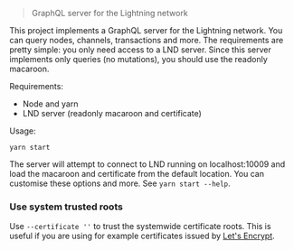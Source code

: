> GraphQL server for the Lightning network

This project implements a GraphQL server for the Lightning network. You can query nodes, channels, transactions and more. The requirements are pretty simple: you only need access to a LND server. Since this server implements only queries (no mutations), you should use the readonly macaroon.

Requirements:

 - Node and yarn
 - LND server (readonly macaroon and certificate)

Usage:

```
yarn start
```

The server will attempt to connect to LND running on localhost:10009 and load the macaroon and certificate from the default location. You can customise these options and more. See `yarn start --help`.

### Use system trusted roots

Use `--certificate ''` to trust the systemwide certificate roots. This is useful if you are using for example certificates issued by [Let's Encrypt](https://letsencrypt.org/).
